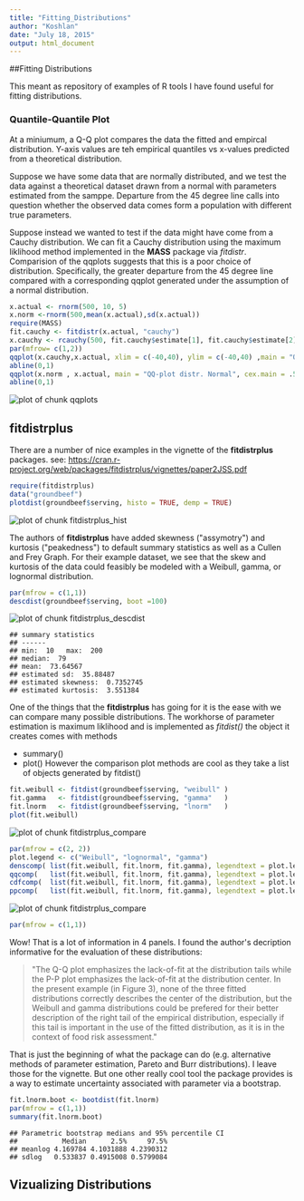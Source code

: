```yaml
---
title: "Fitting_Distributions"
author: "Koshlan"
date: "July 18, 2015"
output: html_document
---
```


##Fitting Distributions

This meant as repository of examples of R tools I have found useful for fitting distributions.

### Quantile-Quantile Plot

At a miniumum, a Q-Q plot compares the data the fitted and empircal distribution. 
Y-axis values are teh empirical quantiles vs x-values predicted from a theoretical 
distribution. 

Suppose we have some data that are normally distributed, and we test the data against 
a theoretical dataset drawn from a normal with parameters estimated from the samppe.
Departure from the 45 degree line calls into question whether the observed data 
comes form a population with different true parameters.  

Suppose instead we wanted to test if the data might have come from a Cauchy distribution. 
We can fit a Cauchy distribution using the maximum liklihood method implemented
in the **MASS** package via *fitdistr*. Comparision of the qqplots suggests that 
this is a poor choice of distribution. Specifically, the greater departure from the 45 degree line compared with a corresponding qqplot generated under the assumption of a normal distribution.


```r
x.actual <- rnorm(500, 10, 5)
x.norm <-rnorm(500,mean(x.actual),sd(x.actual))
require(MASS)
fit.cauchy <- fitdistr(x.actual, "cauchy")
x.cauchy <- rcauchy(500, fit.cauchy$estimate[1], fit.cauchy$estimate[2])
par(mfrow= c(1,2))
qqplot(x.cauchy,x.actual, xlim = c(-40,40), ylim = c(-40,40) ,main = "QQ-plot distr. Cauchy", cex.main =.5)
abline(0,1)
qqplot(x.norm , x.actual, main = "QQ-plot distr. Normal", cex.main = .5, xlim = c(-40,40), ylim = c(-40,40))
abline(0,1)
```

![plot of chunk qqplots](figure/qqplots-1.png) 

## fitdistrplus

There are a number of nice examples in the vignette of the **fitdistrplus** packages.
see: https://cran.r-project.org/web/packages/fitdistrplus/vignettes/paper2JSS.pdf



```r
require(fitdistrplus)
data("groundbeef")
plotdist(groundbeef$serving, histo = TRUE, demp = TRUE)
```

![plot of chunk fitdistrplus_hist](figure/fitdistrplus_hist-1.png) 

The authors of **fitdistrplus** have added skewness ("assymotry") and kurtosis ("peakedness") to default summary statistics as well as a Cullen and Frey Graph. For their example dataset, we see that the skew and kurtosis of the data could feasibly be modeled with a Weibull, gamma, or lognormal distribution.



```r
par(mfrow = c(1,1))
descdist(groundbeef$serving, boot =100)
```

![plot of chunk fitdistrplus_descdist](figure/fitdistrplus_descdist-1.png) 

```
## summary statistics
## ------
## min:  10   max:  200 
## median:  79 
## mean:  73.64567 
## estimated sd:  35.88487 
## estimated skewness:  0.7352745 
## estimated kurtosis:  3.551384
```

One of the things that the **fitdistrplus** has going for it is the ease with we can compare many possible 
distributions. The workhorse of parameter estimation is maximum liklihood and is implemented as *fitdist()*
the object it creates comes with methods
* summary() 
* plot()
However the comparison plot methods are cool as they take a list of objects generated by fitdist()


```r
fit.weibull <- fitdist(groundbeef$serving, "weibull" )
fit.gamma   <- fitdist(groundbeef$serving, "gamma"   ) 
fit.lnorm   <- fitdist(groundbeef$serving, "lnorm"   )
plot(fit.weibull)
```

![plot of chunk fitdistrplus_compare](figure/fitdistrplus_compare-1.png) 

```r
par(mfrow = c(2, 2))
plot.legend <- c("Weibull", "lognormal", "gamma")
denscomp( list(fit.weibull, fit.lnorm, fit.gamma), legendtext = plot.legend)
qqcomp(   list(fit.weibull, fit.lnorm, fit.gamma), legendtext = plot.legend)
cdfcomp(  list(fit.weibull, fit.lnorm, fit.gamma), legendtext = plot.legend)
ppcomp(   list(fit.weibull, fit.lnorm, fit.gamma), legendtext = plot.legend)
```

![plot of chunk fitdistrplus_compare](figure/fitdistrplus_compare-2.png) 

```r
par(mfrow = c(1,1))
```

Wow! That is a lot of information in 4 panels. I found the author's decription informative for the evaluation of these distributions:

> "The Q-Q plot emphasizes the lack-of-fit at the distribution tails while the P-P plot emphasizes the lack-of-fit at the distribution center. In the present example (in Figure 3), none of the three fitted distributions correctly describes the center of the distribution, but the Weibull and gamma distributions could be prefered for their better description of the right tail of the empirical distribution, especially if this tail is important in the use of the fitted distribution, as it is in the context of food risk assessment."

That is just the beginning of what the package can do (e.g. alternative methods of parameter estimation, Pareto and Burr distributions). I leave those for the vignette. But one other really cool tool the 
package provides is a way to estimate uncertainty associated with parameter via a bootstrap.


```r
fit.lnorm.boot <- bootdist(fit.lnorm)
par(mfrow = c(1,1))
summary(fit.lnorm.boot)
```

```
## Parametric bootstrap medians and 95% percentile CI 
##           Median      2.5%     97.5%
## meanlog 4.169784 4.1031888 4.2390312
## sdlog   0.533837 0.4915008 0.5799084
```

## Vizualizing Distributions








